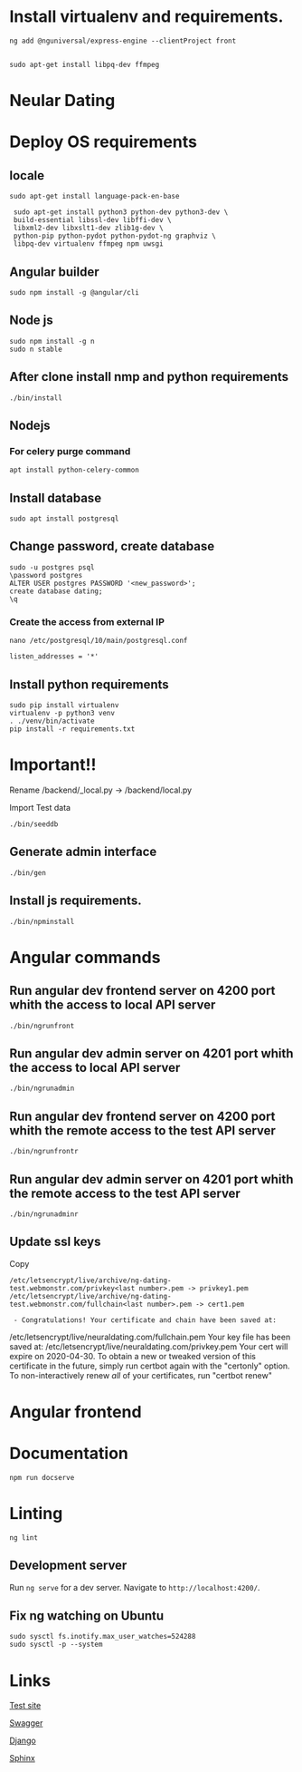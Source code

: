 # Install virtualenv and requirements.

    ng add @nguniversal/express-engine --clientProject front


    sudo apt-get install libpq-dev ffmpeg

# Neular Dating

# Deploy OS requirements

## locale

    sudo apt-get install language-pack-en-base

     sudo apt-get install python3 python-dev python3-dev \
     build-essential libssl-dev libffi-dev \
     libxml2-dev libxslt1-dev zlib1g-dev \
     python-pip python-pydot python-pydot-ng graphviz \
     libpq-dev virtualenv ffmpeg npm uwsgi

## Angular builder

    sudo npm install -g @angular/cli

## Node js

    sudo npm install -g n
    sudo n stable

## After clone install nmp and python requirements

    ./bin/install

## Nodejs

    

### For celery purge command

    apt install python-celery-common

## Install database

    sudo apt install postgresql

## Change password, create database

    sudo -u postgres psql
    \password postgres
    ALTER USER postgres PASSWORD '<new_password>';
    create database dating;
    \q

### Create the access from external IP
    
    nano /etc/postgresql/10/main/postgresql.conf

    listen_addresses = '*'  

## Install python requirements

    sudo pip install virtualenv
    virtualenv -p python3 venv
    . ./venv/bin/activate
    pip install -r requirements.txt

# Important!!

Rename /backend/_local.py -> /backend/local.py

Import Test  data

    ./bin/seeddb

## Generate admin interface

    ./bin/gen

## Install js requirements.

    ./bin/npminstall

# Angular commands

## Run angular dev frontend server on 4200 port whith the access to local API server

    ./bin/ngrunfront

## Run angular dev admin server on 4201 port whith the access to local API server

    ./bin/ngrunadmin

## Run angular dev frontend server on 4200 port whith the remote access to the test API server

    ./bin/ngrunfrontr

## Run angular dev admin server on 4201 port whith the remote access to the test API server

    ./bin/ngrunadminr

## Update ssl keys

Copy 

    /etc/letsencrypt/live/archive/ng-dating-test.webmonstr.com/privkey<last number>.pem -> privkey1.pem
    /etc/letsencrypt/live/archive/ng-dating-test.webmonstr.com/fullchain<last number>.pem -> cert1.pem

     - Congratulations! Your certificate and chain have been saved at:
   /etc/letsencrypt/live/neuraldating.com/fullchain.pem
   Your key file has been saved at:
   /etc/letsencrypt/live/neuraldating.com/privkey.pem
   Your cert will expire on 2020-04-30. To obtain a new or tweaked
   version of this certificate in the future, simply run certbot again
   with the "certonly" option. To non-interactively renew *all* of
   your certificates, run "certbot renew"


# Angular frontend

# Documentation

    npm run docserve

# Linting

    ng lint

## Development server

Run `ng serve` for a dev server. Navigate to `http://localhost:4200/`. 



## Fix ng watching on Ubuntu

    sudo sysctl fs.inotify.max_user_watches=524288
    sudo sysctl -p --system


# Links

[Test site](http://neuraldating.com)

[Swagger](http://ng-dating-test.webmonstr.com/swagger)

[Django](http://ng-dating-test.webmonstr.com/admin/doc)

[Sphinx](http://doc-dating-test.webmonstr.com/)

